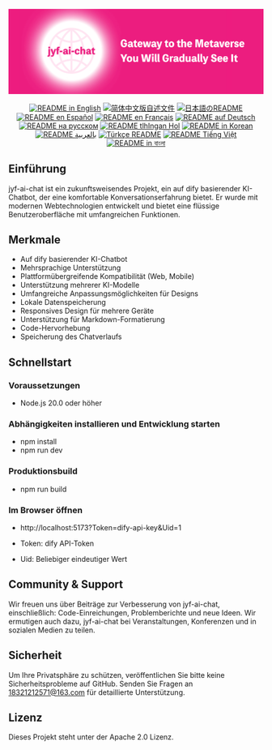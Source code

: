 ![cover-v5-optimized](../src/assets/imgs/jyf-ai-chat.png)

<div align="center">
  <a href="./README.md"><img alt="README in English" src="https://img.shields.io/badge/English-d9d9d9"></a>
  <a href="./readmes/README_CN.md"><img alt="简体中文版自述文件" src="https://img.shields.io/badge/简体中文-d9d9d9"></a>
  <a href="./readmes/README_JA.md"><img alt="日本語のREADME" src="https://img.shields.io/badge/日本語-d9d9d9"></a>
  <a href="./readmes/README_ES.md"><img alt="README en Español" src="https://img.shields.io/badge/Español-d9d9d9"></a>
  <a href="./readmes/README_FR.md"><img alt="README en Français" src="https://img.shields.io/badge/Français-d9d9d9"></a>
  <a href="./readmes/README_DE.md"><img alt="README auf Deutsch" src="https://img.shields.io/badge/Deutsch-d9d9d9"></a>
  <a href="./readmes/README_RU.md"><img alt="README на русском" src="https://img.shields.io/badge/Русский-d9d9d9"></a>
  <a href="./readmes/README_KL.md"><img alt="README tlhIngan Hol" src="https://img.shields.io/badge/Klingon-d9d9d9"></a>
  <a href="./readmes/README_KR.md"><img alt="README in Korean" src="https://img.shields.io/badge/한국어-d9d9d9"></a>
  <a href="./readmes/README_AR.md"><img alt="README بالعربية" src="https://img.shields.io/badge/العربية-d9d9d9"></a>
  <a href="./readmes/README_TR.md"><img alt="Türkçe README" src="https://img.shields.io/badge/Türkçe-d9d9d9"></a>
  <a href="./readmes/README_VI.md"><img alt="README Tiếng Việt" src="https://img.shields.io/badge/Ti%E1%BA%BFng%20Vi%E1%BB%87t-d9d9d9"></a>
  <a href="./readmes/README_BN.md"><img alt="README in বাংলা" src="https://img.shields.io/badge/বাংলা-d9d9d9"></a>
</div>

## Einführung
jyf-ai-chat ist ein zukunftsweisendes Projekt, ein auf dify basierender KI-Chatbot, der eine komfortable Konversationserfahrung bietet. Er wurde mit modernen Webtechnologien entwickelt und bietet eine flüssige Benutzeroberfläche mit umfangreichen Funktionen.

## Merkmale
- Auf dify basierender KI-Chatbot
- Mehrsprachige Unterstützung
- Plattformübergreifende Kompatibilität (Web, Mobile)
- Unterstützung mehrerer KI-Modelle
- Umfangreiche Anpassungsmöglichkeiten für Designs
- Lokale Datenspeicherung
- Responsives Design für mehrere Geräte
- Unterstützung für Markdown-Formatierung
- Code-Hervorhebung
- Speicherung des Chatverlaufs

## Schnellstart

### Voraussetzungen
- Node.js 20.0 oder höher

### Abhängigkeiten installieren und Entwicklung starten
- npm install
- npm run dev

### Produktionsbuild
- npm run build

### Im Browser öffnen
- http://localhost:5173?Token=dify-api-key&Uid=1

- Token: dify API-Token
- Uid: Beliebiger eindeutiger Wert

## Community & Support
Wir freuen uns über Beiträge zur Verbesserung von jyf-ai-chat, einschließlich: Code-Einreichungen, Problemberichte und neue Ideen. Wir ermutigen auch dazu, jyf-ai-chat bei Veranstaltungen, Konferenzen und in sozialen Medien zu teilen.

## Sicherheit
Um Ihre Privatsphäre zu schützen, veröffentlichen Sie bitte keine Sicherheitsprobleme auf GitHub. Senden Sie Fragen an 18321212571@163.com für detaillierte Unterstützung.

## Lizenz
Dieses Projekt steht unter der Apache 2.0 Lizenz.